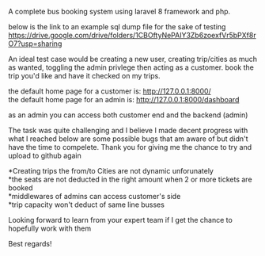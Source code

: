 A complete bus booking system using laravel 8 framework and php. 

below is the link to an example sql dump file for the sake of testing  
https://drive.google.com/drive/folders/1CBOftyNePAIY3Zb6zoexfVr5bPXf8rO7?usp=sharing  

An ideal test case would be creating a new user, creating trip/cities as much as wanted, toggling the admin privlege then acting as a customer. book the trip you'd like and have it checked on my trips. 

the default home page for a customer is: http://127.0.0.1:8000/  
the default home page for an admin is: http://127.0.0.1:8000/dashboard  

as an admin you can access both customer end and the backend (admin)    




The task was quite challenging and I believe I made decent progress with what I reached below are some possible bugs that am aware of but didn't have the time to compelete.
Thank you for giving me the chance to try and upload to github again

*Creating trips the from/to Cities are not dynamic unforunately  <br/>
*the seats are not deducted in the right amount when 2 or more tickets are booked  
*middlewares of admins can access customer's side  
*trip capacity won't deduct of same line busses  


Looking forward to learn from your expert team if I get the chance to hopefully work with them  

Best regards!

